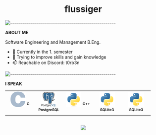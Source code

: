 
<div id="header" align="center">
  <h1>flussiger</h1>

</div>

![-----------------------------------------------------](https://raw.githubusercontent.com/andreasbm/readme/master/assets/lines/solar.png)

**ABOUT ME**

Software Engineering and Management B.Eng.
- 🏫 Currently in the 1. semester
- 🤯 Trying to improve skills and gain knowledge
- 📫 Reachable on Discord: t0rb3n

![-----------------------------------------------------](https://raw.githubusercontent.com/andreasbm/readme/master/assets/lines/solar.png)


**I SPEAK**
<table align="center" width="450px">
  <tbody>
    <tr valign="top">
      <td width="80px" align="center">
          <img
            alt="C"
            title="C"
            width="50px"
            src="https://github.com/devicons/devicon/blob/master/icons/c/c-original.svg"
          />
        <span><sup><b>C</b></sup></span>
        </td>
      <td width="80px" align="center">
          <img
            alt="PostgreSQL"
            title="PostgreSQL"
            width="50px"
            src="https://github.com/devicons/devicon/blob/master/icons/postgresql/postgresql-original-wordmark.svg"
          />
        <span><sup><b>PostgreSQL</b></sup></span>
        </td>
      <td width="80px" align="center">
          <img
            alt="Python"
            title="Python"
            width="50px"
            src="https://github.com/devicons/devicon/blob/master/icons/python/python-original.svg"
          />
        <span><sup><b>C++</b></sup></span>
        </td>
      <td width="80px" align="center">
          <img
            alt="C++"
            title="C++"
            width="50px"
            src="https://github.com/devicons/devicon/blob/master/icons/python/python-original.svg"
          />
        <span><sup><b>SQLite3</b></sup></span>
        </td>
      <td width="80px" align="center">
          <img
            alt="SQLite3"
            title="SQLite3"
            width="50px"
            src="https://github.com/devicons/devicon/blob/master/icons/python/python-original.svg"
          />
        <span><sup><b>SQLite3</b></sup></span>
        </td>
  </tbody>
</table>
<br>
<div id="stats" align="center">
  <img src="https://github-readme-stats.vercel.app/api/top-langs/?username=flussiger&layout=compact&theme=github_dark&langs_count=6">
</div>
